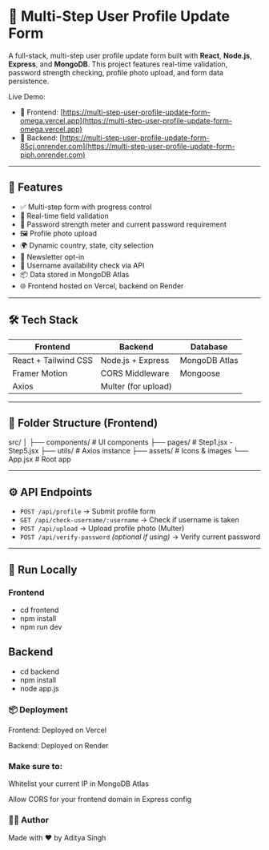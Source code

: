 # 🧩 Multi-Step User Profile Update Form

A full-stack, multi-step user profile update form built with **React**, **Node.js**, **Express**, and **MongoDB**. This project features real-time validation, password strength checking, profile photo upload, and form data persistence.

Live Demo:

- 🔗 Frontend: [https://multi-step-user-profile-update-form-omega.vercel.app](https://multi-step-user-profile-update-form-omega.vercel.app)
- 🔗 Backend: [https://multi-step-user-profile-update-form-85cj.onrender.com](https://multi-step-user-profile-update-form-piph.onrender.com)

---

## 🚀 Features

- ✅ Multi-step form with progress control
- 🧠 Real-time field validation
- 🔐 Password strength meter and current password requirement
- 🖼️ Profile photo upload
- 🌍 Dynamic country, state, city selection
- 📩 Newsletter opt-in
- 📛 Username availability check via API
- 📦 Data stored in MongoDB Atlas
- 🌐 Frontend hosted on Vercel, backend on Render

---

## 🛠️ Tech Stack

| Frontend             | Backend             | Database      |
| -------------------- | ------------------- | ------------- |
| React + Tailwind CSS | Node.js + Express   | MongoDB Atlas |
| Framer Motion        | CORS Middleware     | Mongoose      |
| Axios                | Multer (for upload) |               |

---

## 🧬 Folder Structure (Frontend)

src/
│
├── components/ # UI components
├── pages/ # Step1.jsx - Step5.jsx
├── utils/ # Axios instance
├── assets/ # Icons & images
└── App.jsx # Root app

---



## ⚙️ API Endpoints

- `POST /api/profile` → Submit profile form
- `GET /api/check-username/:username` → Check if username is taken
- `POST /api/upload` → Upload profile photo (Multer)
- `POST /api/verify-password` _(optional if using)_ → Verify current password

---

## 🧪 Run Locally

### Frontend

- cd frontend
- npm install
- npm run dev

## Backend

- cd backend
- npm install
- node app.js

### 📦 Deployment
Frontend: Deployed on Vercel

Backend: Deployed on Render

### Make sure to:

Whitelist your current IP in MongoDB Atlas

Allow CORS for your frontend domain in Express config

### 🧑‍💻 Author
Made with ❤️ by Aditya Singh

```
